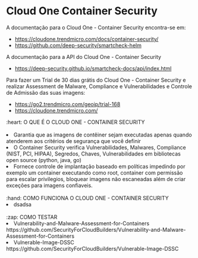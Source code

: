 # Cloud One Container Security

A documentação para o Cloud One - Container Security encontra-se em:
* https://cloudone.trendmicro.com/docs/container-security/
* https://github.com/deep-security/smartcheck-helm

A documentação para a API do Cloud One - Container Security
* https://deep-security.github.io/smartcheck-docs/api/index.html

Para fazer um Trial de 30 dias grátis do Cloud One - Container Security e realizar Assessment de Malware, Compliance e Vulnerabilidades e Controle de Admissão das suas imagens:
* https://go2.trendmicro.com/geoip/trial-168
* https://cloudone.trendmicro.com/

<summary>:heart: O QUE É O CLOUD ONE - CONTAINER SECURITY </summary>
<br />
<li> Garantia que as imagens de contêiner sejam executadas apenas quando atenderem aos critérios de segurança que você definir </li>
<li> O Container Security verifica Vulnerabilidades, Malwares, Compliance (NIST, PCI, HIPAA), Segredos, Chaves, Vulnerabilidades em bibliotecas open source (python, java, go) <li> Fornece controle de implantação baseado em políticas impedindo por exemplo um container executando como root, container com permissão para escalar privilegios, bloquear 
imagens não escaneadas além de criar exceções para imagens confiaveis.
<br/>
<br/>
<summary>:hand: COMO FUNCIONA O CLOUD ONE - CONTAINER SECURITY</summary>
<li> dsadsa </li>
<br/>
<summary>:zap: COMO TESTAR <summary>
<li/> Vulnerability-and-Malware-Assessment-for-Containers https://github.com/SecurityForCloudBuilders/Vulnerability-and-Malware-Assessment-for-Containers </li>
<li> Vulnerable-Image-DSSC https://github.com/SecurityForCloudBuilders/Vulnerable-Image-DSSC </li>
